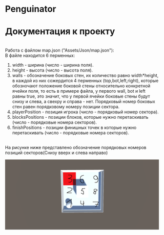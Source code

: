 # Penguinator
# Документация к проекту
<br> Работа с файлом map.json ("Assets/Json/map.json"):
<br> В файле находится 6 перменных:
1) width - ширина (число - ширина поля).
2) height - высота (число - высота поля).
3) walls - обозначение боковых стен, их количество равно width*height, в каждой из них сожердится 4 перменных (top,bot,left,right), которые обозночают положение боковой стены относительно конкретной ячейки поля, то есть в примере файла, у первого wall, bot и left равны true, это значит, что у первой ячейки боковые стены будут снизу и слева, а свехру и справа - нет. Порядковый номер боковых стен равен порядковому номеру позиции сектора.
4) playerPosition - позиция игрока (число - порядковый номер сектора).
5) blocksPositions - позиции блоков, которые нужно перетаскивать (число - порядковые номера секторов).
6) finishPositions - позиции финишных точек в которые нужно перетаскивать (число - порядковые номера секторов).

<br> На рисунке ниже представлено обозначение порядковых номеров позиций секторов(Снизу вверх и слева направо)

![Иллюстрация к проекту](https://github.com/sharint/Penguinator/blob/master/sectorsPositions.png)
